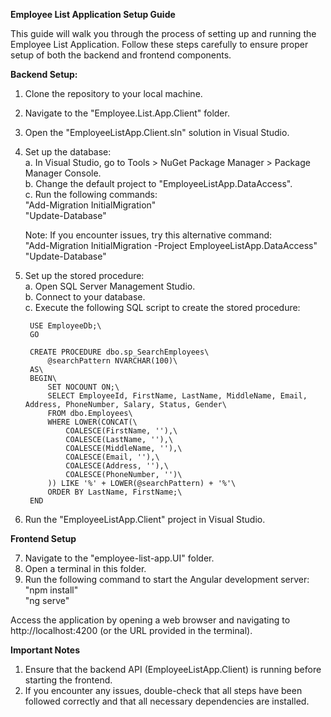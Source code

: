 ****Employee List Application Setup Guide****

This guide will walk you through the process of setting up and running the Employee List Application. 
Follow these steps carefully to ensure proper setup of both the backend and frontend components.

**Backend Setup:**
1. Clone the repository to your local machine.
2. Navigate to the "Employee.List.App.Client" folder.
3. Open the "EmployeeListApp.Client.sln" solution in Visual Studio.
4. Set up the database:\
    a. In Visual Studio, go to Tools > NuGet Package Manager > Package Manager Console.\
    b. Change the default project to "EmployeeListApp.DataAccess".\
    c. Run the following commands:\
        "Add-Migration InitialMigration"\
        "Update-Database"
   
    Note: If you encounter issues, try this alternative command:\
    "Add-Migration InitialMigration -Project EmployeeListApp.DataAccess"\
    "Update-Database"

6. Set up the stored procedure:\
    a. Open SQL Server Management Studio.\
    b. Connect to your database.\
    c. Execute the following SQL script to create the stored procedure:
   
        USE EmployeeDb;\
        GO
        
        CREATE PROCEDURE dbo.sp_SearchEmployees\
            @searchPattern NVARCHAR(100)\
        AS\
        BEGIN\
            SET NOCOUNT ON;\
            SELECT EmployeeId, FirstName, LastName, MiddleName, Email, Address, PhoneNumber, Salary, Status, Gender\
            FROM dbo.Employees\
            WHERE LOWER(CONCAT(\
                COALESCE(FirstName, ''),\
                COALESCE(LastName, ''),\
                COALESCE(MiddleName, ''),\
                COALESCE(Email, ''),\
                COALESCE(Address, ''),\
                COALESCE(PhoneNumber, '')\
            )) LIKE '%' + LOWER(@searchPattern) + '%'\
            ORDER BY LastName, FirstName;\
        END

8. Run the "EmployeeListApp.Client" project in Visual Studio.

**Frontend Setup**

7. Navigate to the "employee-list-app.UI" folder.
8. Open a terminal in this folder.
9. Run the following command to start the Angular development server:\
   "npm install"\
   "ng serve"

Access the application by opening a web browser and navigating to http://localhost:4200 (or the URL provided in the terminal).

**Important Notes**
1. Ensure that the backend API (EmployeeListApp.Client) is running before starting the frontend.
2. If you encounter any issues, double-check that all steps have been followed correctly and that all necessary dependencies are installed.
